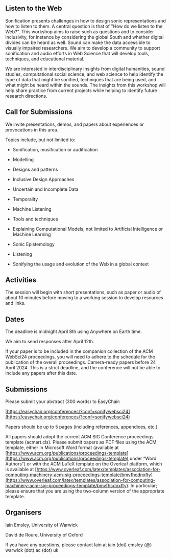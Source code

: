 ## Listen to the Web

Sonification presents challenges in how to design sonic representations and how to listen to them. A central question is that of "How do we listen to the Web?". This workshop aims to raise such as questions and to consider inclusivity, for instance by considering the global South and whether digital divides can be heard as well. Sound can make the data accessible to visually impaired researchers.  We aim to develop a community to support sonification and audio efforts in Web Science that will develop tools, techniques, and educational material.

We are interested in interdisciplinary insights from digital humanities, sound studies, computational social science, and web science to help identify the type of data that might be sonified, techniques that are being used, and what might be heard within the sounds. The insights from this workshop will help share practice from current projects while helping to identify future research directions. 

## Call for Submissions

We invite presentations, demos, and papers about experiences or provocations in this area. 

Topics include, but not limited to:

* Sonification, musification or audification

* Modelling 

* Designs and patterns 

* Inclusive Design Approaches 

* Uncertain and Incomplete Data 

* Temporality 

* Machine Listening 

* Tools and techniques 

* Explaining Computational Models, not limited to Artificial Intelligence or Machine Learning 

* Sonic Epistemology

* Listening 

* Sonifying the usage and evolution of the Web in a global context

## Activities

The session will begin with short presentations, such as paper or audio of about 10 minutes before moving to a working session to develop resources and links.

## Dates

The deadline is midnight April 8th using Anywhere on Earth time.

We aim to send responses after April 12th. 

If your paper is to be included in the companion collection of the ACM WebSci24 proceedings, you will need to adhere to the schedule for the publication of the overall proceedings. Camera-ready papers before 24 April 2024. This is a strict deadline, and the conference will not be able to include any papers after this date.


## Submissions

Please submit your abstract (300 words) to EasyChair:

[https://easychair.org/conferences/?conf=sonifywebsci24](https://easychair.org/conferences/?conf=sonifywebsci24)

Papers should be up to 5 pages (including references, appendices, etc.). 

All papers should adopt the current ACM SIG Conference proceedings template (acmart.cls). Please submit papers as PDF files using the ACM template, either in Microsoft Word format (available at [https://www.acm.org/publications/proceedings-template](https://www.acm.org/publications/proceedings-template) under “Word Authors”) or with the ACM LaTeX template on the Overleaf platform, which is available at [https://www.overleaf.com/latex/templates/association-for-computing-machinery-acm-sig-proceedings-template/bmvfhcdnxfty](https://www.overleaf.com/latex/templates/association-for-computing-machinery-acm-sig-proceedings-template/bmvfhcdnxfty). In particular; please ensure that you are using the two-column version of the appropriate template.

## Organisers

Iain Emsley, University of Warwick

David de Roure, University of Oxford

If you have any questions, please contact Iain at iain (dot) emsley (@) warwick (dot) ac (dot) uk

